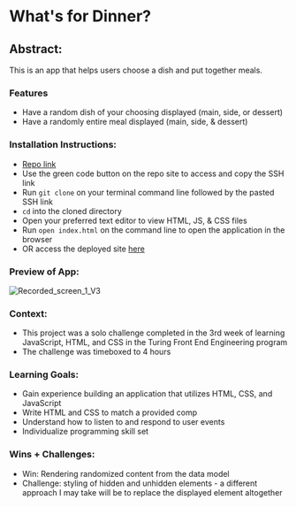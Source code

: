 # What's for Dinner?
## Abstract:
This is an app that helps users choose a dish and put together meals.
### Features
- Have a random dish of your choosing displayed (main, side, or dessert)
- Have a randomly entire meal displayed (main, side, & dessert)

### Installation Instructions:
- [Repo link](https://github.com/tednaphil/whats-for-dinner-tedna)
- Use the green code button on the repo site to access and copy the SSH link
- Run `git clone` on your terminal command line followed by the pasted SSH link
- `cd` into the cloned directory
- Open your preferred text editor to view HTML, JS, & CSS files
- Run `open index.html` on the command line to open the application in the browser
- OR access the deployed site [here](https://tednaphil.github.io/whats-for-dinner-tedna/)

### Preview of App:
![Recorded_screen_1_V3](https://github.com/tednaphil/whats-for-dinner-tedna/assets/76406423/c56f0971-07f4-46bd-a4d5-761f3bdca618)

### Context:
- This project was a solo challenge completed in the 3rd week of learning JavaScript, HTML, and CSS in the Turing Front End Engineering program
- The challenge was timeboxed to 4 hours

### Learning Goals:
- Gain experience building an application that utilizes HTML, CSS, and JavaScript
- Write HTML and CSS to match a provided comp
- Understand how to listen to and respond to user events
- Individualize programming skill set

### Wins + Challenges:
- Win: Rendering randomized content from the data model
- Challenge: styling of hidden and unhidden elements - a different approach I may take will be to replace the displayed element altogether
